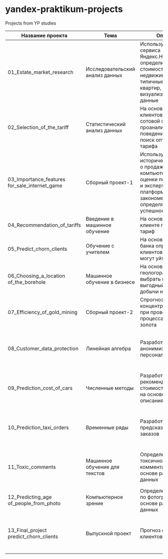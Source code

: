 # yandex-praktikum-projects  
Projects from YP studies  

| Название проекта | Тема | Описание | инструменты  | Статус  |
| ---------------------------- | ----------- |----- |----- |--------|
| 01_Estate_market_research  | Исследовательский анализ данных | Используя данные сервиса Яндекс.Недвижимость, определить рыночную стоимость объектов недвижимости и типичные параметры квартир, визуализировать данные | pandas, matplotlib.pyplot, seaborn | Завершен |
| 02_Selection_of_the_tariff  |	Статистический анализ данных | На основе данных клиентов оператора сотовой связи проанализировать поведение клиентов и поиск оптимального тарифа | pandas, sklearn, matplotlib.pyplot, seaborn | Завершен |
| 03_Importance_features for_sale_internet_game  |	Сборный проект-1 | Используя исторические данные о продажах компьютерных игр, оценки пользователей и экспертов, жанры и платформы, выявить закономерности, определяющие успешность игры | pandas, sklearn, matplotlib.pyplot, seaborn, re, scipy, numpy | Завершен |
| 04_Recommendation_of_tariffs  |	Введение в машинное обучение | На основе данных о клиенте предложить тариф | pandas, sklearn, matplotlib.pyplot, seaborn | Завершен |
| 05_Predict_chorn_clients  |	Обучение с учителем | На основе данных из банка определить клиентов, которые могут уйти | pandas, sklearn, matplotlib.pyplot, seaborn, numpy | Завершен |
| 06_Choosing_a_location of_the_boreholе |	Машинное обучение в бизнесе | На основе данных геологоразведки выбрать наиболее выгодный район добычи нефти | pandas, sklearn, matplotlib.pyplot, scipy, seaborn, numpy | Завершен |
| 07_Efficiency_of_gold_mining |	Сборный проект-2 | Спрогнозировать концентрацию золота при проведении процесса очистки золота | pandas, seaborn, matplotlib.pyplot, numpy, sklearn, pyod.models.knn, phik | Завершен |
| 08_Сustomer_data_protection | Линейная алгебра | Разработка модели анонимизации персональных данных | pandas, seaborn, matplotlib.pyplot, numpy, r2_score, sklearn, pyod.models.knn, phik | Завершен |
| 09_Prediction_cost_of_cars | Численные методы | Разработка системы рекомендации стоимости автомобиля на основе его описания | pandas, seaborn, matplotlib.pyplot, numpy, sklearn, pyod.models.knn, phik, catboost, lightgbm | Завершен |
| 10_Prediction_taxi_orders| Временные ряды | Разработка системы предсказания объема заказов | pandas, seaborn, matplotlib.pyplot, numpy, sklearn, statsmodels, catboost, lightgbm | Завершен |
| 11_Toxic_comments| Машинное обучение для текстов | Определение токсичности комментариев на основе размеченных данных | pandas, seaborn, matplotlib.pyplot, numpy, sklearn, catboost, lightgbm, nltk, time, re, spacy | Завершен |
| 12_Predicting_age of_people_from_photo | Компьютерное зрение | Определение возраста по фотографии на основе размеченных данных | pandas, matplotlib.pyplot, numpy, tensorflow.keras | Завершен |
| 13_Final_project predict_chorn_clients | Выпускной проект | Прогноз оттока клиентов из Банка | pandas, seaborn, matplotlib.pyplot, numpy, sklearn, scikitplot, scipy, catboost, lightgbm, phik | Завершен |
